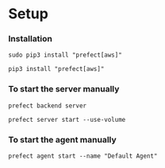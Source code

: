 # Setup

### Installation
```
sudo pip3 install "prefect[aws]"

pip3 install "prefect[aws]"
```

### To start the server manually
```
prefect backend server

prefect server start --use-volume
```

### To start the agent manually
```
prefect agent start --name "Default Agent"
```
